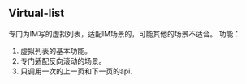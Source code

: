 ## Virtual-list
专门为IM写的虚拟列表，适配IM场景的，可能其他的场景不适合。
功能：
1. 虚拟列表的基本功能。
2. 专门适配反向滚动的场景。
3. 只调用一次的上一页和下一页的api.